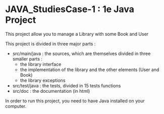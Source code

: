 # JAVA_StudiesCase-1 : 1e Java Project 

This project allow you to manage a Library with some Book and User

This project is divided in three major parts :
  - src/main/java : the sources, which are themselves divided in three smaller parts : 
    - the library interface
    - the implementation of the library and the other elements (User and Book)
    - the library exceptions
  - src/test/java : the tests, divided in 15 tests functions
  - src/doc : the documentation (in html) 

In order to run this project, you need to have Java installed on your computer.
